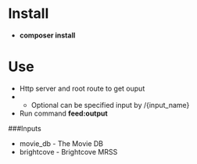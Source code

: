 # Install

- **composer install**

# Use

- Http server and root route to get ouput
- - Optional can be specified input by /{input_name}
- Run command **feed:output**

###Inputs

- movie_db - The Movie DB
- brightcove - Brightcove MRSS